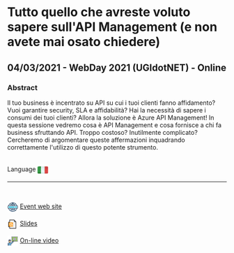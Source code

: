 # Tutto quello che avreste voluto sapere sull'API Management (e non avete mai osato chiedere)
## 04/03/2021 - WebDay 2021 (UGIdotNET) - Online
### Abstract
Il tuo business è incentrato su API su cui i tuoi clienti fanno affidamento? Vuoi garantire security, SLA e affidabilità? Hai la necessità di sapere i consumi dei tuoi clienti? Allora la soluzione è Azure API Management! In questa sessione vedremo cosa è API Management e cosa fornisce a chi fa business sfruttando API. Troppo costoso? Inutilmente complicato? Cercheremo di argomentare queste affermazioni inquadrando correttamente l'utilizzo di questo potente strumento. 

<br/>
Language <img width="25" src="https://raw.githubusercontent.com/massimobonanni/massimobonanni/master/images/flagitaly.svg" style="vertical-align:middle">

<br/>

---

<br/>
<p>
<img width="25" src="https://raw.githubusercontent.com/massimobonanni/massimobonanni/master/images/eventwebsite.svg" style="vertical-align:middle"> 
<a href="https://www.ugidotnet.org/e/1938/Web-Day-2021">Event web site</a>
</p>

<p>
<img width="25" src="https://raw.githubusercontent.com/massimobonanni/massimobonanni/master/images/slides.svg" style="vertical-align:middle"> 
<a href="https://www.slideshare.net/massimobonanni/tutto-quello-che-avreste-voluto-sapere-sullapi-management-e-non-avete-mai-osato-chiedere">Slides</a>
</p>

<p>
<img width="25" src="https://raw.githubusercontent.com/massimobonanni/massimobonanni/master/images/video.svg" style="vertical-align:middle"> 
<a href="https://www.youtube.com/watch?v=X4R1Lr_NHSU" target="_blank">On-line video</a>
</p> 